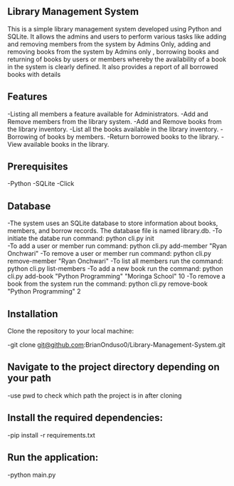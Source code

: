 ## Library Management System

This is a simple library management system developed using Python and SQLite. It allows the admins and users to perform various tasks like adding and removing members from the system by Admins Only, adding and removing books from the system by Admins only , borrowing books and returning of books by users or members whereby the availability of a book in the system is clearly defined. It also provides a report of all borrowed books with details

## Features
-Listing all members a feature available for Administrators.
-Add and Remove members from the library system.
-Add and Remove books from the library inventory.
-List all the books available in the library inventory.
-Borrowing of books by members.
-Return borrowed books to the library.
-View available books in the library.

## Prerequisites
-Python
-SQLite
-Click

## Database
-The system uses an SQLite database to store information about books, members, and borrow records. The database file is named library.db.
-To initiate the databe run command: python cli.py init   
-To add a user or member run command: python cli.py add-member "Ryan Onchwari"
-To remove a user or member run command: python cli.py remove-member "Ryan Onchwari"
-To list all members run the command: python cli.py list-members 
-To  add a new book run the command: python cli.py add-book "Python Programming" "Moringa School" 10
-To remove a book from the system run the command: python cli.py remove-book "Python Programming" 2 

## Installation
Clone the repository to your local machine:

-git clone git@github.com:BrianOnduso0/Library-Management-System.git

## Navigate to the project directory depending on your path
-use pwd to check which path the project is in after cloning

## Install the required dependencies:

-pip install -r requirements.txt

## Run the application:

-python main.py
